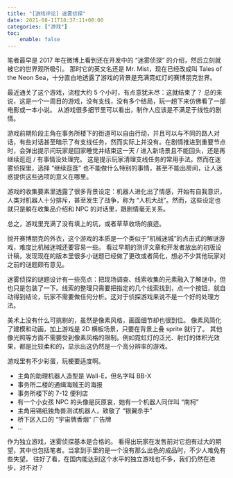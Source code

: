 ```yaml
---
title: "[游戏评论] 迷雾侦探"
date: 2021-08-11T18:37:11+08:00
categories: ["游戏"]
toc:
    enable: false
---
```


笔者最早是 2017 年在微博上看到还在开发中的 “迷雾侦探” 的介绍，然后立刻就被它的世界观所吸引。
那时它的英文名还是 Mr. Mist，现在已经改成叫 Tales of the Neon Sea，十分直白地透露了游戏的背景是充满霓虹灯的赛博朋克世界。

最近通关了这个游戏，流程大约 5 个小时，有点意犹未尽：这就结束了？
总的来说，这是一个一周目的游戏，没有支线，没有多个结局，玩一趟下来仿佛看了一部电影或一本小说。
从游戏很多细节里可以看出，制作人应该是不满足于线性的剧情。

游戏前期阶段主角在事务所楼下的街道可以自由行动，并且可以与不同的路人对话，有些对话甚至暗示了有支线任务，然而实际上并没有。在剧情推进到重要节点时，会弹出提示问玩家是回家睡觉并结束这一天 / 进入新场景且不能回头，还是再继续逛逛 / 有事情没处理完。
这是提示玩家清理支线任务的常用手法。然而在迷雾侦探里，选择 “继续逛逛” 也不能做什么特别的事情，甚至不能出房间，让人迷惑提供这些选项的意义在哪里。

游戏的收集要素里透露了很多背景设定：机器人进化出了情感，开始有自我意识，人类对机器人十分排斥，甚至发生了战争，称为 “人机大战”。然而，这些设定也就只是躺在收集品介绍和 NPC 的对话里，跟剧情毫无关系。

总之，游戏里充满了没有填上的坑，或者草草收场的痕迹。

抛开赛博朋克的外衣，这个游戏的本质是一个类似于“机械迷城”的点击式的解谜游戏，难度比机械迷城还要容易一些。
看过早期的测评文章和开发者放出的初版设计稿，发现现在的版本里很多小谜题已经做了更改或者简化，想必不少其他玩家对之前的谜题颇有意见。

迷雾侦探的谜题设计有一些亮点：把现场调查、线索收集的元素融入了解谜中，但也只是包装了一下。线索的整理只需要把指定的几个线索找到，点一个按钮，就自动得到结论，玩家不需要做任何分析。这对于侦探游戏来说不是一个好的处理方法。

美术上没有什么可挑剔的，虽然是像素风格，画面细节却也很到位。
像素风简化了建模和动画，加上游戏是 2D 横板场景，只要在背景上叠 sprite 就行了。
其他像光照等方面不需要受到像素风格的限制。例如霓虹灯的泛光、射灯的体积光效果，都是比较柔和的，显示出这仍然是一个高分辨率的游戏。

游戏里有不少彩蛋，玩梗要适度啊。
- 主角的助理机器人造型是 Wall-E，但名字叫 BB-X
- 事务所二楼的通缉海贼王的海报
- 事务所楼下的 7-12 便利店
- 有一个小女孩 NPC 的头像是灰原哀，她有一个机器人同伴叫 “南柯”
- 主角用锡纸独角兽测试机器人，致敬了 “银翼杀手”
- 桥下区入口的 “宇宙牌香烟” 广告牌
- ...

作为独立游戏，迷雾侦探基本是合格的。
看得出玩家在发售前对它抱有过大的期望，其中也包括笔者。当拿到手里的是一个没有那么出色的成品时，不少人难免有些失望。
往好了看，在国内能达到这个水平的独立游戏也不多，我们仍然在进步，对不对？